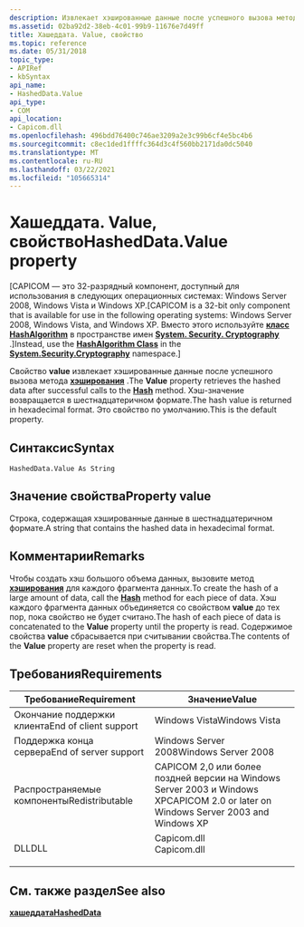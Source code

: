 ```yaml
---
description: Извлекает хэшированные данные после успешного вызова метода хэширования.
ms.assetid: 02ba92d2-38eb-4c01-99b9-11676e7d49ff
title: Хашеддата. Value, свойство
ms.topic: reference
ms.date: 05/31/2018
topic_type:
- APIRef
- kbSyntax
api_name:
- HashedData.Value
api_type:
- COM
api_location:
- Capicom.dll
ms.openlocfilehash: 496bdd76400c746ae3209a2e3c99b6cf4e5bc4b6
ms.sourcegitcommit: c8ec1ded1ffffc364d3c4f560bb2171da0dc5040
ms.translationtype: MT
ms.contentlocale: ru-RU
ms.lasthandoff: 03/22/2021
ms.locfileid: "105665314"
---
```

# <a name="hasheddatavalue-property"></a><span data-ttu-id="c15e3-103">Хашеддата. Value, свойство</span><span class="sxs-lookup"><span data-stu-id="c15e3-103">HashedData.Value property</span></span>

<span data-ttu-id="c15e3-104">\[CAPICOM — это 32-разрядный компонент, доступный для использования в следующих операционных системах: Windows Server 2008, Windows Vista и Windows XP.</span><span class="sxs-lookup"><span data-stu-id="c15e3-104">\[CAPICOM is a 32-bit only component that is available for use in the following operating systems: Windows Server 2008, Windows Vista, and Windows XP.</span></span> <span data-ttu-id="c15e3-105">Вместо этого используйте [**класс HashAlgorithm**](/previous-versions/windows/) в пространстве имен [**System. Security. Cryptography**](/dotnet/api/system.security.cryptography?view=dotnet-plat-ext-3.1&preserve-view=true) .\]</span><span class="sxs-lookup"><span data-stu-id="c15e3-105">Instead, use the [**HashAlgorithm Class**](/previous-versions/windows/) in the [**System.Security.Cryptography**](/dotnet/api/system.security.cryptography?view=dotnet-plat-ext-3.1&preserve-view=true) namespace.\]</span></span>

<span data-ttu-id="c15e3-106">Свойство **value** извлекает хэшированные данные после успешного вызова метода [**хэширования**](hasheddata-hash.md) .</span><span class="sxs-lookup"><span data-stu-id="c15e3-106">The **Value** property retrieves the hashed data after successful calls to the [**Hash**](hasheddata-hash.md) method.</span></span> <span data-ttu-id="c15e3-107">Хэш-значение возвращается в шестнадцатеричном формате.</span><span class="sxs-lookup"><span data-stu-id="c15e3-107">The hash value is returned in hexadecimal format.</span></span> <span data-ttu-id="c15e3-108">Это свойство по умолчанию.</span><span class="sxs-lookup"><span data-stu-id="c15e3-108">This is the default property.</span></span>

## <a name="syntax"></a><span data-ttu-id="c15e3-109">Синтаксис</span><span class="sxs-lookup"><span data-stu-id="c15e3-109">Syntax</span></span>


```VB
HashedData.Value As String
```



## <a name="property-value"></a><span data-ttu-id="c15e3-110">Значение свойства</span><span class="sxs-lookup"><span data-stu-id="c15e3-110">Property value</span></span>

<span data-ttu-id="c15e3-111">Строка, содержащая хэшированные данные в шестнадцатеричном формате.</span><span class="sxs-lookup"><span data-stu-id="c15e3-111">A string that contains the hashed data in hexadecimal format.</span></span>

## <a name="remarks"></a><span data-ttu-id="c15e3-112">Комментарии</span><span class="sxs-lookup"><span data-stu-id="c15e3-112">Remarks</span></span>

<span data-ttu-id="c15e3-113">Чтобы создать хэш большого объема данных, вызовите метод [**хэширования**](hasheddata-hash.md) для каждого фрагмента данных.</span><span class="sxs-lookup"><span data-stu-id="c15e3-113">To create the hash of a large amount of data, call the [**Hash**](hasheddata-hash.md) method for each piece of data.</span></span> <span data-ttu-id="c15e3-114">Хэш каждого фрагмента данных объединяется со свойством **value** до тех пор, пока свойство не будет считано.</span><span class="sxs-lookup"><span data-stu-id="c15e3-114">The hash of each piece of data is concatenated to the **Value** property until the property is read.</span></span> <span data-ttu-id="c15e3-115">Содержимое свойства **value** сбрасывается при считывании свойства.</span><span class="sxs-lookup"><span data-stu-id="c15e3-115">The contents of the **Value** property are reset when the property is read.</span></span>

## <a name="requirements"></a><span data-ttu-id="c15e3-116">Требования</span><span class="sxs-lookup"><span data-stu-id="c15e3-116">Requirements</span></span>



| <span data-ttu-id="c15e3-117">Требование</span><span class="sxs-lookup"><span data-stu-id="c15e3-117">Requirement</span></span> | <span data-ttu-id="c15e3-118">Значение</span><span class="sxs-lookup"><span data-stu-id="c15e3-118">Value</span></span> |
|----------------------------------|----------------------------------------------------------------------------------------|
| <span data-ttu-id="c15e3-119">Окончание поддержки клиента</span><span class="sxs-lookup"><span data-stu-id="c15e3-119">End of client support</span></span><br/> | <span data-ttu-id="c15e3-120">Windows Vista</span><span class="sxs-lookup"><span data-stu-id="c15e3-120">Windows Vista</span></span><br/>                                                               |
| <span data-ttu-id="c15e3-121">Поддержка конца сервера</span><span class="sxs-lookup"><span data-stu-id="c15e3-121">End of server support</span></span><br/> | <span data-ttu-id="c15e3-122">Windows Server 2008</span><span class="sxs-lookup"><span data-stu-id="c15e3-122">Windows Server 2008</span></span><br/>                                                         |
| <span data-ttu-id="c15e3-123">Распространяемые компоненты</span><span class="sxs-lookup"><span data-stu-id="c15e3-123">Redistributable</span></span><br/>       | <span data-ttu-id="c15e3-124">CAPICOM 2,0 или более поздней версии на Windows Server 2003 и Windows XP</span><span class="sxs-lookup"><span data-stu-id="c15e3-124">CAPICOM 2.0 or later on Windows Server 2003 and Windows XP</span></span><br/>                  |
| <span data-ttu-id="c15e3-125">DLL</span><span class="sxs-lookup"><span data-stu-id="c15e3-125">DLL</span></span><br/>                   | <dl> <span data-ttu-id="c15e3-126"><dt>Capicom.dll</dt></span><span class="sxs-lookup"><span data-stu-id="c15e3-126"><dt>Capicom.dll</dt></span></span> </dl> |



## <a name="see-also"></a><span data-ttu-id="c15e3-127">См. также раздел</span><span class="sxs-lookup"><span data-stu-id="c15e3-127">See also</span></span>

<dl> <dt>

[<span data-ttu-id="c15e3-128">**хашеддата**</span><span class="sxs-lookup"><span data-stu-id="c15e3-128">**HashedData**</span></span>](hasheddata.md)
</dt> </dl>

 

 

